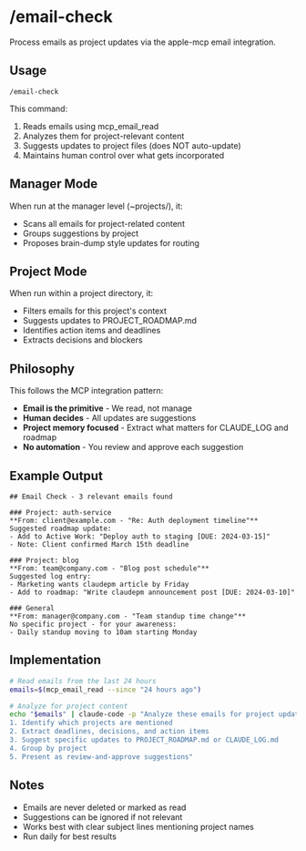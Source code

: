 # /email-check

Process emails as project updates via the apple-mcp email integration.

## Usage

```
/email-check
```

This command:
1. Reads emails using mcp_email_read
2. Analyzes them for project-relevant content
3. Suggests updates to project files (does NOT auto-update)
4. Maintains human control over what gets incorporated

## Manager Mode

When run at the manager level (~projects/), it:
- Scans all emails for project-related content
- Groups suggestions by project
- Proposes brain-dump style updates for routing

## Project Mode  

When run within a project directory, it:
- Filters emails for this project's context
- Suggests updates to PROJECT_ROADMAP.md
- Identifies action items and deadlines
- Extracts decisions and blockers

## Philosophy

This follows the MCP integration pattern:
- **Email is the primitive** - We read, not manage
- **Human decides** - All updates are suggestions
- **Project memory focused** - Extract what matters for CLAUDE_LOG and roadmap
- **No automation** - You review and approve each suggestion

## Example Output

```
## Email Check - 3 relevant emails found

### Project: auth-service
**From: client@example.com - "Re: Auth deployment timeline"**
Suggested roadmap update:
- Add to Active Work: "Deploy auth to staging [DUE: 2024-03-15]"
- Note: Client confirmed March 15th deadline

### Project: blog  
**From: team@company.com - "Blog post schedule"**
Suggested log entry:
- Marketing wants claudepm article by Friday
- Add to roadmap: "Write claudepm announcement post [DUE: 2024-03-10]"

### General
**From: manager@company.com - "Team standup time change"**
No specific project - for your awareness:
- Daily standup moving to 10am starting Monday
```

## Implementation

```bash
# Read emails from the last 24 hours
emails=$(mcp_email_read --since "24 hours ago")

# Analyze for project content
echo "$emails" | claude-code -p "Analyze these emails for project updates:
1. Identify which projects are mentioned
2. Extract deadlines, decisions, and action items  
3. Suggest specific updates to PROJECT_ROADMAP.md or CLAUDE_LOG.md
4. Group by project
5. Present as review-and-approve suggestions"
```

## Notes

- Emails are never deleted or marked as read
- Suggestions can be ignored if not relevant
- Works best with clear subject lines mentioning project names
- Run daily for best results